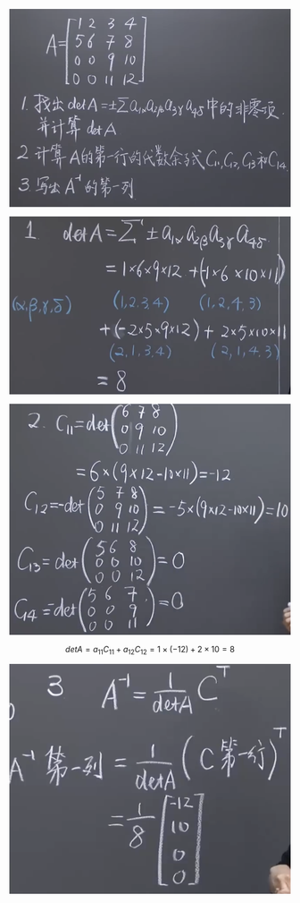 
![alt text](image.png)

![alt text](image-1.png)

![alt text](image-2.png)

$$
det A = a_{11}C_{11} + a_{12} C_{12} = 1 \times (-12) + 2 \times 10 = 8
$$

![alt text](image-3.png)


